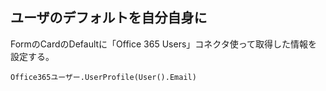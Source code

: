 ## ユーザのデフォルトを自分自身に

FormのCardのDefaultに「Office 365 Users」コネクタ使って取得した情報を設定する。

```
Office365ユーザー.UserProfile(User().Email)
```


